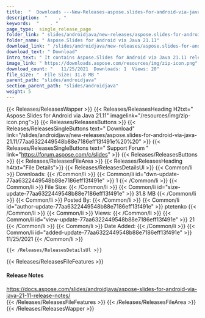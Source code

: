 ```yaml
---
title:  "  Downloads ---New-Releases-aspose.slides-for-android-via-java-21.11 . " 
description:  "    . " 
keywords:  "    . " 
page_type:  single_release_page
folder_link: " slides/androidjava/new-releases/aspose.slides-for-android-via-java-21.11/"
folder_name: " Aspose.Slides for Android via Java 21.11"
download_link: " /slides/androidjava/new-releases/aspose.slides-for-android-via-java-21.11/77aa6322449548b88e7186eff13f491e"
download_text: " Download"
Intro_text: " It contains Aspose.Slides for Android via Java 21.11 release."
image_link: " https://downloads.aspose.com/resources/img/zip-icon.png"
download_count: "   11/25/2021  Downloads: 1  Views: 20"
file_size: "  File Size: 31.8 MB "
parent_path: "slides/androidjava"
section_parent_path: "slides/androidjava"
weight: 5 
---
```


{{< Releases/ReleasesWapper >}}
  {{< Releases/ReleasesHeading H2txt=" Aspose.Slides for Android via Java 21.11" imagelink="/resources/img/zip-icon.png">}}
  {{< Releases/ReleasesButtons >}}
    {{< Releases/ReleasesSingleButtons text=" Download" link="/slides/androidjava/new-releases/aspose.slides-for-android-via-java-21.11/77aa6322449548b88e7186eff13f491e%20%20" >}}
    {{< Releases/ReleasesSingleButtons text=" Support Forum " link="https://forum.aspose.com/c/slides" >}}
  {{< Releases/ReleasesButtons >}}
  {{< Releases/ReleasesFileArea >}}
    {{< Releases/ReleasesHeading h4txt="File Details">}}
    {{< Releases/ReleasesDetailsUl >}}
            {{< Common/li  >}} Downloads: {{< /Common/li >}} 
      {{< Common/li id="dwn-update-77aa6322449548b88e7186eff13f491e" >}} 1 {{< /Common/li >}} 
      {{< Common/li  >}} File Size: {{< /Common/li >}} 
      {{< Common/li id="size-update-77aa6322449548b88e7186eff13f491e" >}} 31.8 MB {{< /Common/li >}} 
      {{< Common/li  >}} Posted By: {{< /Common/li >}} 
      {{< Common/li id="author-update-77aa6322449548b88e7186eff13f491e" >}} ptetenko {{< /Common/li >}} 
      {{< Common/li  >}} Views: {{< /Common/li >}} 
      {{< Common/li id="view-update-77aa6322449548b88e7186eff13f491e" >}} 21 {{< /Common/li >}} 
      {{< Common/li  >}} Date Added: {{< /Common/li >}} 
      {{< Common/li id="added-update-77aa6322449548b88e7186eff13f491e" >}} 11/25/2021 {{< /Common/li >}} 

    {{< /Releases/ReleasesDetailsUl >}}

  {{< Releases/ReleasesFileFeatures >}}
      <h4>Release Notes</h4><div><a href="https://docs.aspose.com/slides/androidjava/aspose-slides-for-android-via-java-21-11-release-notes/">https://docs.aspose.com/slides/androidjava/aspose-slides-for-android-via-java-21-11-release-notes/</a></div>
  {{< /Releases/ReleasesFileFeatures >}}
 {{< /Releases/ReleasesFileArea >}}
{{< /Releases/ReleasesWapper >}}


